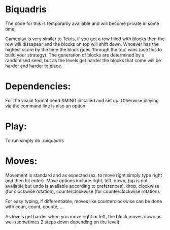 # Biquadris

The code for this is temporarily available and will become private in some time.

Gameplay is very similar to Tetris, if you get a row filled with blocks then the row will dissapear and the blocks on top will shift down. Whoever has the highest score by the time the block goes 'through the top' wins (use this to build your strategy). The generation of blocks are determined by a randomised seed, but as the levels get harder the blocks that come will be harder and harder to place.

# Dependencies: 
For the visual format need XMING installed and set up.
Otherwise playing via the command line is also an option.

# Play:
To run simply do ./biquadris

# Moves:
Movement is standard and as expected (ex. to move right simply type right and then hit enter). Move options include right, left, down, (up is not available but undo is available according to preferences), drop, clockwise (for clockwise rotation), counterclockwise (for counterclockwise rotation).
<p> </p>
For easy typing, if differentiable, moves like counterclockwise can be done with coun, count, counte, ...
<p> </p>
As levels get harder when you move right or left, the block moves down as well (sometimes 2 steps down depending on the level). 

